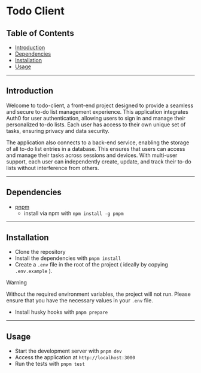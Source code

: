 # Todo Client

## Table of Contents

- [Introduction](#introduction)
- [Dependencies](#dependencies)
- [Installation](#installation)
- [Usage](#usage)

---

## Introduction

Welcome to todo-client, a front-end project designed to provide a seamless and secure to-do list management experience. This application integrates Auth0 for user authentication, allowing users to sign in and manage their personalized to-do lists. Each user has access to their own unique set of tasks, ensuring privacy and data security.

The application also connects to a back-end service, enabling the storage of all to-do list entries in a database. This ensures that users can access and manage their tasks across sessions and devices. With multi-user support, each user can independently create, update, and track their to-do lists without interference from others.

---

## Dependencies

- [pnpm](https://pnpm.io/)
  - install via npm with `npm install -g pnpm`

---

## Installation

- Clone the repository
- Install the dependencies with `pnpm install`
- Create a `.env` file in the root of the project ( ideally by copying `.env.example` ).

> [!WARNING]
> Without the required environment variables, the project will not run. Please ensure that you have the necessary values in your `.env` file.

- Install husky hooks with `pnpm prepare`
---

## Usage

- Start the development server with `pnpm dev`
- Access the application at `http://localhost:3000`
- Run the tests with `pnpm test`
